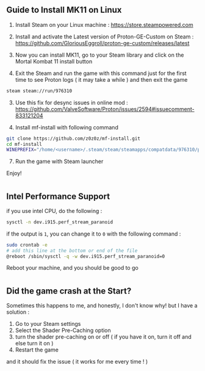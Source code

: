 ## Guide to Install MK11 on Linux

1. Install Steam on your Linux machine : https://store.steampowered.com

2. Install and activate the Latest version of Proton-GE-Custom on Steam : https://github.com/GloriousEggroll/proton-ge-custom/releases/latest

3. Now you can install MK11, go to your Steam library and click on the Mortal Kombat 11 install button

4. Exit the Steam and run the game with this command just for the first time to see Proton logs ( it may take a while ) and then exit the game

```sh
steam steam://run/976310
```

3. Use this fix for desync issues in online mod : https://github.com/ValveSoftware/Proton/issues/2594#issuecomment-833121204

4. Install mf-install with following command

```sh
git clone https://github.com/z0z0z/mf-install.git
cd mf-install
WINEPREFIX="/home/<username>/.steam/steam/steamapps/compatdata/976310/pfx" PROTON="/home/<username>/.steam/steam/compatibilitytools.d/Proton-VERSION" ./mf-install.sh -proton
```

7. Run the game with Steam launcher

Enjoy!

#

## Intel Performance Support

if you use intel CPU, do the following :

```sh
sysctl -n dev.i915.perf_stream_paranoid
```

if the output is `1`, you can change it to `0` with the following command :

```sh
sudo crontab -e
# add this line at the bottom or end of the file
@reboot /sbin/sysctl -q -w dev.i915.perf_stream_paranoid=0
```

Reboot your machine, and you should be good to go

#

## Did the game crash at the Start?

Sometimes this happens to me, and honestly, I don't know why!
but I have a solution :

1. Go to your Steam settings
2. Select the Shader Pre-Caching option
3. turn the shader pre-caching on or off ( if you have it on, turn it off and else turn it on )
4. Restart the game

and it should fix the issue ( it works for me every time ! )

